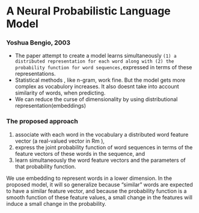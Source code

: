 # A Neural Probabilistic Language Model
### Yoshua Bengio, 2003

- The paper attempt to create a  model learns simultaneously `(1) a distributed representation for each word along with (2) the probability function for word sequences,`expressed in terms of these representations.
- Statistical methods , like n-gram, work fine. But the model gets more complex as vocabulory increases. It also doesnt take into account similarity of words, when predicting.
- We can reduce the curse of dimensionality by using distributional representation(embeddings)

### The proposed approach
1. associate with each word in the vocabulary a distributed word feature vector (a real-valued vector in Rm ),
2. express the joint probability function of word sequences in terms of the feature vectors of these words in the sequence, and
3. learn simultaneously the word feature vectors and the parameters of that probability function.

We use embedding to represent words in a lower dimension. In the proposed model, it will so generalize because “similar” words are expected to have a similar feature vector, and because the probability function is a smooth function of these feature values, a small change in the features will induce a small change in the probability.